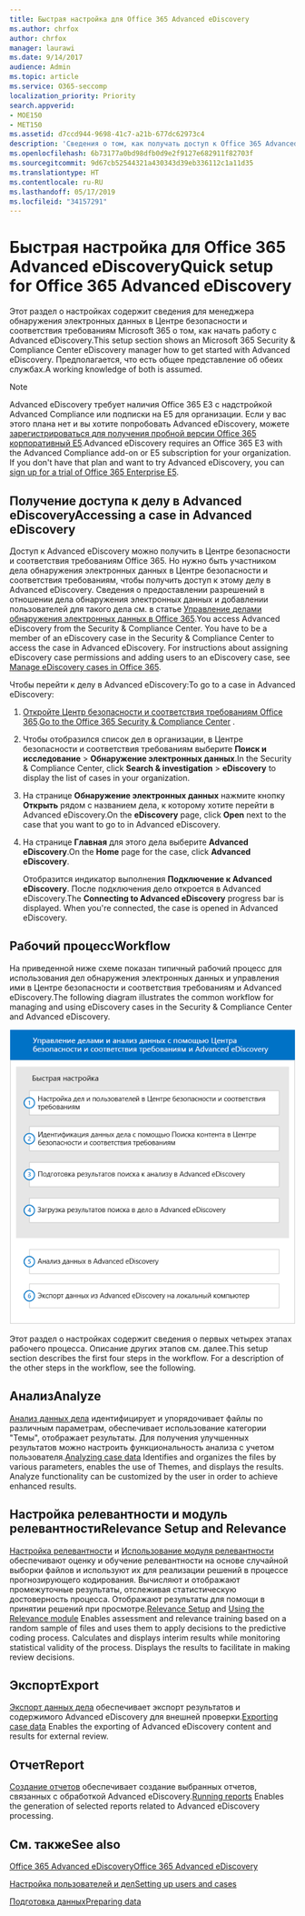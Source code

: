 ```yaml
---
title: Быстрая настройка для Office 365 Advanced eDiscovery
ms.author: chrfox
author: chrfox
manager: laurawi
ms.date: 9/14/2017
audience: Admin
ms.topic: article
ms.service: O365-seccomp
localization_priority: Priority
search.appverid:
- MOE150
- MET150
ms.assetid: d7ccd944-9698-41c7-a21b-677dc62973c4
description: 'Сведения о том, как получать доступ к Office 365 Advanced eDiscovery из Центра безопасности и соответствия требованиям Office 365 и просматривать типичный рабочий процесс для использования Advanced eDiscovery.  '
ms.openlocfilehash: 6b73177a0bd98dfb0d9e2f9127e682911f82703f
ms.sourcegitcommit: 9d67cb52544321a430343d39eb336112c1a11d35
ms.translationtype: HT
ms.contentlocale: ru-RU
ms.lasthandoff: 05/17/2019
ms.locfileid: "34157291"
---
```

# <a name="quick-setup-for-office-365-advanced-ediscovery"></a><span data-ttu-id="6d572-103">Быстрая настройка для Office 365 Advanced eDiscovery</span><span class="sxs-lookup"><span data-stu-id="6d572-103">Quick setup for Office 365 Advanced eDiscovery</span></span>

<span data-ttu-id="6d572-104">Этот раздел о настройках содержит сведения для менеджера обнаружения электронных данных в Центре безопасности и соответствия требованиям Microsoft 365 о том, как начать работу с Advanced eDiscovery.</span><span class="sxs-lookup"><span data-stu-id="6d572-104">This setup section shows an Microsoft 365 Security &amp; Compliance Center eDiscovery manager how to get started with Advanced eDiscovery.</span></span> <span data-ttu-id="6d572-105">Предполагается, что есть общее представление об обеих службах.</span><span class="sxs-lookup"><span data-stu-id="6d572-105">A working knowledge of both is assumed.</span></span>
  
> [!NOTE]
> <span data-ttu-id="6d572-p102">Advanced eDiscovery требует наличия Office 365 E3 с надстройкой Advanced Compliance или подписки на E5 для организации. Если у вас этого плана нет и вы хотите попробовать Advanced eDiscovery, можете [зарегистрироваться для получения пробной версии Office 365 корпоративный E5](https://go.microsoft.com/fwlink/p/?LinkID=698279).</span><span class="sxs-lookup"><span data-stu-id="6d572-p102">Advanced eDiscovery requires an Office 365 E3 with the Advanced Compliance add-on or E5 subscription for your organization. If you don't have that plan and want to try Advanced eDiscovery, you can [sign up for a trial of Office 365 Enterprise E5](https://go.microsoft.com/fwlink/p/?LinkID=698279).</span></span> 
  
## <a name="accessing-a-case-in-advanced-ediscovery"></a><span data-ttu-id="6d572-108">Получение доступа к делу в Advanced eDiscovery</span><span class="sxs-lookup"><span data-stu-id="6d572-108">Accessing a case in Advanced eDiscovery</span></span>

<span data-ttu-id="6d572-p103">Доступ к Advanced eDiscovery можно получить в Центре безопасности и соответствия требованиям Office 365. Но нужно быть участником дела обнаружения электронных данных в Центре безопасности и соответствия требованиям, чтобы получить доступ к этому делу в Advanced eDiscovery. Сведения о предоставлении разрешений в отношении дела обнаружения электронных данных и добавлении пользователей для такого дела см. в статье [Управление делами обнаружения электронных данных в Office 365](manage-ediscovery-cases.md).</span><span class="sxs-lookup"><span data-stu-id="6d572-p103">You access Advanced eDiscovery from the Security &amp; Compliance Center. You have to be a member of an eDiscovery case in the Security &amp; Compliance Center to access the case in Advanced eDiscovery. For instructions about assigning eDiscovery case permissions and adding users to an eDiscovery case, see [Manage eDiscovery cases in Office 365](manage-ediscovery-cases.md).</span></span> 
  
<span data-ttu-id="6d572-112">Чтобы перейти к делу в Advanced eDiscovery:</span><span class="sxs-lookup"><span data-stu-id="6d572-112">To go to a case in Advanced eDiscovery:</span></span> 
  
1. <span data-ttu-id="6d572-113">[Откройте Центр безопасности и соответствия требованиям Office 365](go-to-the-securitycompliance-center.md).</span><span class="sxs-lookup"><span data-stu-id="6d572-113">[Go to the Office 365 Security &amp; Compliance Center](go-to-the-securitycompliance-center.md) .</span></span> 
    
2. <span data-ttu-id="6d572-114">Чтобы отобразился список дел в организации, в Центре безопасности и соответствия требованиям выберите **Поиск и исследование** \> **Обнаружение электронных данных**.</span><span class="sxs-lookup"><span data-stu-id="6d572-114">In the Security &amp; Compliance Center, click **Search &amp; investigation** \> **eDiscovery** to display the list of cases in your organization.</span></span> 
    
3. <span data-ttu-id="6d572-115">На странице **Обнаружение электронных данных** нажмите кнопку **Открыть** рядом с названием дела, к которому хотите перейти в Advanced eDiscovery.</span><span class="sxs-lookup"><span data-stu-id="6d572-115">On the **eDiscovery** page, click **Open** next to the case that you want to go to in Advanced eDiscovery.</span></span> 
    
4. <span data-ttu-id="6d572-116">На странице **Главная** для этого дела выберите **Advanced eDiscovery**.</span><span class="sxs-lookup"><span data-stu-id="6d572-116">On the **Home** page for the case, click **Advanced eDiscovery**.</span></span>
    
    <span data-ttu-id="6d572-p104">Отобразится индикатор выполнения **Подключение к Advanced eDiscovery**. После подключения дело откроется в Advanced eDiscovery.</span><span class="sxs-lookup"><span data-stu-id="6d572-p104">The **Connecting to Advanced eDiscovery** progress bar is displayed. When you're connected, the case is opened in Advanced eDiscovery.</span></span> 
    
## <a name="workflow"></a><span data-ttu-id="6d572-119">Рабочий процесс</span><span class="sxs-lookup"><span data-stu-id="6d572-119">Workflow</span></span>

<span data-ttu-id="6d572-120">На приведенной ниже схеме показан типичный рабочий процесс для использования дел обнаружения электронных данных и управления ими в Центре безопасности и соответствия требованиям и Advanced eDiscovery.</span><span class="sxs-lookup"><span data-stu-id="6d572-120">The following diagram illustrates the common workflow for managing and using eDiscovery cases in the Security &amp; Compliance Center and Advanced eDiscovery.</span></span> 
  
![На схеме показан рабочий процесс Office 365 Advanced eDiscovery, состоящий из четырех этапов настройки (настройки пользователей и дел, определения данных дела, экспорта и обработки), а также этапов анализа и экспорта на локальный компьютер.](media/76589ccc-789d-4581-b3a8-98d339b05979.png)
  
<span data-ttu-id="6d572-p105">Этот раздел о настройках содержит сведения о первых четырех этапах рабочего процесса. Описание других этапов см. далее.</span><span class="sxs-lookup"><span data-stu-id="6d572-p105">This setup section describes the first four steps in the workflow. For a description of the other steps in the workflow, see the following.</span></span>
  
## <a name="analyze"></a><span data-ttu-id="6d572-124">Анализ</span><span class="sxs-lookup"><span data-stu-id="6d572-124">Analyze</span></span>

<span data-ttu-id="6d572-p106">[Анализ данных дела](analyze-case-data-with-advanced-ediscovery.md) идентифицирует и упорядочивает файлы по различным параметрам, обеспечивает использование категории "Темы", отображает результаты. Для получения улучшенных результатов можно настроить функциональность анализа с учетом пользователя.</span><span class="sxs-lookup"><span data-stu-id="6d572-p106">[Analyzing case data](analyze-case-data-with-advanced-ediscovery.md) Identifies and organizes the files by various parameters, enables the use of Themes, and displays the results. Analyze functionality can be customized by the user in order to achieve enhanced results.</span></span> 
  
## <a name="relevance-setup-and-relevance"></a><span data-ttu-id="6d572-127">Настройка релевантности и модуль релевантности</span><span class="sxs-lookup"><span data-stu-id="6d572-127">Relevance Setup and Relevance</span></span>

<span data-ttu-id="6d572-p107">[Настройка релевантности](manage-relevance-setup-in-advanced-ediscovery.md) и [Использование модуля релевантности](use-relevance-in-advanced-ediscovery.md) обеспечивают оценку и обучение релевантности на основе случайной выборки файлов и используют их для реализации решений в процессе прогнозирующего кодирования. Вычисляют и отображают промежуточные результаты, отслеживая статистическую достоверность процесса. Отображают результаты для помощи в принятии решений при просмотре.</span><span class="sxs-lookup"><span data-stu-id="6d572-p107">[Relevance Setup](manage-relevance-setup-in-advanced-ediscovery.md) and [Using the Relevance module](use-relevance-in-advanced-ediscovery.md) Enables assessment and relevance training based on a random sample of files and uses them to apply decisions to the predictive coding process. Calculates and displays interim results while monitoring statistical validity of the process. Displays the results to facilitate in making review decisions.</span></span> 
  
## <a name="export"></a><span data-ttu-id="6d572-131">Экспорт</span><span class="sxs-lookup"><span data-stu-id="6d572-131">Export</span></span>

<span data-ttu-id="6d572-132">[Экспорт данных дела](export-case-data-in-advanced-ediscovery.md) обеспечивает экспорт результатов и содержимого Advanced eDiscovery для внешней проверки.</span><span class="sxs-lookup"><span data-stu-id="6d572-132">[Exporting case data](export-case-data-in-advanced-ediscovery.md) Enables the exporting of Advanced eDiscovery content and results for external review.</span></span> 
  
## <a name="report"></a><span data-ttu-id="6d572-133">Отчет</span><span class="sxs-lookup"><span data-stu-id="6d572-133">Report</span></span>

<span data-ttu-id="6d572-134">[Создание отчетов](run-reports-in-advanced-ediscovery.md) обеспечивает создание выбранных отчетов, связанных с обработкой Advanced eDiscovery.</span><span class="sxs-lookup"><span data-stu-id="6d572-134">[Running reports](run-reports-in-advanced-ediscovery.md) Enables the generation of selected reports related to Advanced eDiscovery processing.</span></span> 
  
## <a name="see-also"></a><span data-ttu-id="6d572-135">См. также</span><span class="sxs-lookup"><span data-stu-id="6d572-135">See also</span></span>

[<span data-ttu-id="6d572-136">Office 365 Advanced eDiscovery</span><span class="sxs-lookup"><span data-stu-id="6d572-136">Office 365 Advanced eDiscovery</span></span>](office-365-advanced-ediscovery.md)
  
[<span data-ttu-id="6d572-137">Настройка пользователей и дел</span><span class="sxs-lookup"><span data-stu-id="6d572-137">Setting up users and cases</span></span>](set-up-users-and-cases-in-advanced-ediscovery.md)
  
[<span data-ttu-id="6d572-138">Подготовка данных</span><span class="sxs-lookup"><span data-stu-id="6d572-138">Preparing data</span></span>](prepare-data-for-advanced-ediscovery.md)

